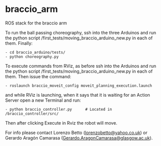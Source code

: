 # braccio_arm
ROS stack for the braccio arm

To run the ball passing choreography, ssh into the three Arduinos and run the python script /first_tests/moving_braccio_arduino_new.py in each of them. Finally:

    - cd braccio_arduino/tests/
    - python choreography.py

To execute commands from RViz, as before ssh into the Arduinos and run the python script /first_tests/moving_braccio_arduino_new.py in each of them. Then issue the command:

    - roslaunch braccio_moveit_config moveit_planning_execution.launch

and while RViz is launching, when it says that it is waiting for an Action Server open a new Terminal and run:

    - python braccio_controller.py      # Located in /braccio_controller/src/

Then after clicking Execute in Rviz the robot will move.




For info please contact Lorenzo Betto (lorenzobetto@yahoo.co.uk) or Gerardo Aragón Camarasa (Gerardo.AragonCamarasa@glasgow.ac.uk).
